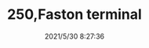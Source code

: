 ﻿---
layout: post 
title: 250,Faston terminal
tags: 
categories: housing-terminal
overview: 
series: FA
part_number: 0503-1
thumb_img: 
small_img: static/202105/503-20210530.jpg
date: 2021/5/30 8:27:36
---



